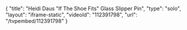 {
    "title": "Heidi Daus \"If The Shoe Fits\" Glass Slipper Pin",
    "type": "solo",
    "layout": "iframe-static",
    "videoId": "112391798",
    "url": "\/tvpembed\/112391798"
}